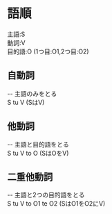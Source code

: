 # 語順
主語:S  
動詞:V  
目的語:O (1つ目:O1,2つ目:O2)  
## 自動詞
-- 主語のみをとる  
S tu V (SはV)  
## 他動詞
-- 主語と目的語をとる  
S tu V to O (SはOをV)  
## 二重他動詞
-- 主語と2つの目的語をとる  
S tu V to O1 te O2 (SはO1をO2にV)  